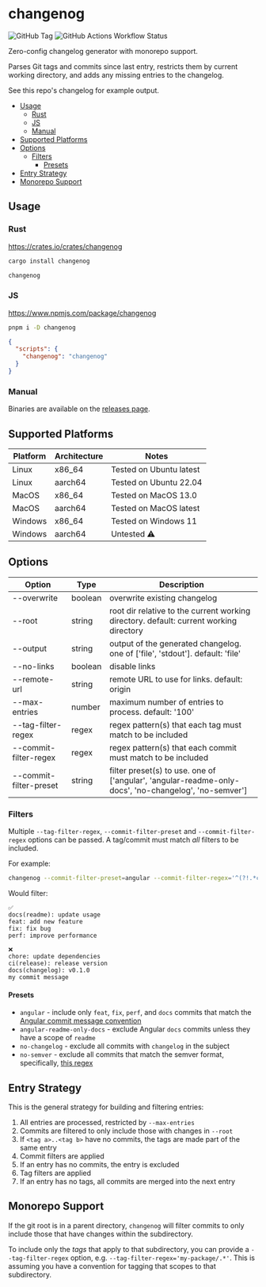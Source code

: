 # changenog

![GitHub Tag](https://img.shields.io/github/v/tag/Daniel-Knights/changenog)
![GitHub Actions Workflow Status](https://img.shields.io/github/actions/workflow/status/Daniel-Knights/changenog/test.yml?label=tests)

Zero-config changelog generator with monorepo support.

Parses Git tags and commits since last entry, restricts them by current working directory, and adds any missing entries to the changelog.

See this repo's changelog for example output.

- [Usage](#usage)
  - [Rust](#rust)
  - [JS](#js)
  - [Manual](#manual)
- [Supported Platforms](#supported-platforms)
- [Options](#options)
  - [Filters](#filters)
    - [Presets](#presets)
- [Entry Strategy](#entry-strategy)
- [Monorepo Support](#monorepo-support)

## Usage

### Rust

https://crates.io/crates/changenog

```bash
cargo install changenog
```

```bash
changenog
```

### JS

https://www.npmjs.com/package/changenog

```bash
pnpm i -D changenog
```

```json
{
  "scripts": {
    "changenog": "changenog"
  }
}
```

### Manual

Binaries are available on the [releases page](https://github.com/Daniel-Knights/changenog/releases).

## Supported Platforms

| Platform | Architecture | Notes                   |
| -------- | ------------ | ----------------------- |
| Linux    | x86_64       | Tested on Ubuntu latest |
| Linux    | aarch64      | Tested on Ubuntu 22.04  |
| MacOS    | x86_64       | Tested on MacOS 13.0    |
| MacOS    | aarch64      | Tested on MacOS latest  |
| Windows  | x86_64       | Tested on Windows 11    |
| Windows  | aarch64      | Untested ⚠️             |

## Options

| Option                 | Type    | Description                                                                                          |
| ---------------------- | ------- | ---------------------------------------------------------------------------------------------------- |
| --overwrite            | boolean | overwrite existing changelog                                                                         |
| --root                 | string  | root dir relative to the current working directory. default: current working directory               |
| --output               | string  | output of the generated changelog. one of ['file', 'stdout']. default: 'file'                        |
| --no-links             | boolean | disable links                                                                                        |
| --remote-url           | string  | remote URL to use for links. default: origin                                                         |
| --max-entries          | number  | maximum number of entries to process. default: '100'                                                 |
| --tag-filter-regex     | regex   | regex pattern(s) that each tag must match to be included                                             |
| --commit-filter-regex  | regex   | regex pattern(s) that each commit must match to be included                                          |
| --commit-filter-preset | string  | filter preset(s) to use. one of ['angular', 'angular-readme-only-docs', 'no-changelog', 'no-semver'] |

### Filters

Multiple `--tag-filter-regex`, `--commit-filter-preset` and `--commit-filter-regex` options can be passed. A tag/commit must match _all_ filters to be included.

For example:

```sh
changenog --commit-filter-preset=angular --commit-filter-regex='^(?!.*changelog).*$'
```

Would filter:

```
✅
docs(readme): update usage
feat: add new feature
fix: fix bug
perf: improve performance

❌
chore: update dependencies
ci(release): release version
docs(changelog): v0.1.0
my commit message
```

#### Presets

- `angular` - include only `feat`, `fix`, `perf`, and `docs` commits that match the [Angular commit message convention](https://github.com/angular/angular/blob/22b96b9/CONTRIBUTING.md#-commit-message-guidelines)
- `angular-readme-only-docs` - exclude Angular `docs` commits unless they have a scope of `readme`
- `no-changelog` - exclude all commits with `changelog` in the subject
- `no-semver` - exclude all commits that match the semver format, specifically, [this regex](https://semver.org/#is-there-a-suggested-regular-expression-regex-to-check-a-semver-string)

## Entry Strategy

This is the general strategy for building and filtering entries:

1. All entries are processed, restricted by `--max-entries`
2. Commits are filtered to only include those with changes in `--root`
3. If `<tag a>..<tag b>` have no commits, the tags are made part of the same entry
4. Commit filters are applied
5. If an entry has no commits, the entry is excluded
6. Tag filters are applied
7. If an entry has no tags, all commits are merged into the next entry

## Monorepo Support

If the git root is in a parent directory, `changenog` will filter commits to only include those that have changes within the subdirectory.

To include only the _tags_ that apply to that subdirectory, you can provide a `--tag-filter-regex` option, e.g. `--tag-filter-regex='my-package/.*'`. This is assuming you have a convention for tagging that scopes to that subdirectory.
